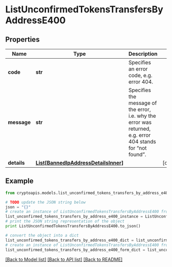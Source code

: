 # ListUnconfirmedTokensTransfersByAddressE400


## Properties
Name | Type | Description | Notes
------------ | ------------- | ------------- | -------------
**code** | **str** | Specifies an error code, e.g. error 404. | 
**message** | **str** | Specifies the message of the error, i.e. why the error was returned, e.g. error 404 stands for “not found”. | 
**details** | [**List[BannedIpAddressDetailsInner]**](BannedIpAddressDetailsInner.md) |  | [optional] 

## Example

```python
from cryptoapis.models.list_unconfirmed_tokens_transfers_by_address_e400 import ListUnconfirmedTokensTransfersByAddressE400

# TODO update the JSON string below
json = "{}"
# create an instance of ListUnconfirmedTokensTransfersByAddressE400 from a JSON string
list_unconfirmed_tokens_transfers_by_address_e400_instance = ListUnconfirmedTokensTransfersByAddressE400.from_json(json)
# print the JSON string representation of the object
print ListUnconfirmedTokensTransfersByAddressE400.to_json()

# convert the object into a dict
list_unconfirmed_tokens_transfers_by_address_e400_dict = list_unconfirmed_tokens_transfers_by_address_e400_instance.to_dict()
# create an instance of ListUnconfirmedTokensTransfersByAddressE400 from a dict
list_unconfirmed_tokens_transfers_by_address_e400_form_dict = list_unconfirmed_tokens_transfers_by_address_e400.from_dict(list_unconfirmed_tokens_transfers_by_address_e400_dict)
```
[[Back to Model list]](../README.md#documentation-for-models) [[Back to API list]](../README.md#documentation-for-api-endpoints) [[Back to README]](../README.md)


